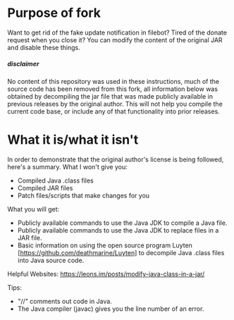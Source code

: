 # Purpose of fork
Want to get rid of the fake update notification in filebot?  Tired of the donate request when you close it?  You can modify the content of the original JAR and disable these things.  

##### disclaimer
No content of this repository was used in these instructions, much of the source code has been removed from this fork, all information below was obtained by decompiling the jar file that was made publicly available in previous releases by the original author.  This will not help you compile the current code base, or include any of that functionality into prior releases.


# What it is/what it isn't
In order to demonstrate that the original author's license is being followed, here's a summary.
What I won't give you:
 * Compiled Java .class files
 * Compiled JAR files
 * Patch files/scripts that make changes for you

What you will get:
 * Publicly available commands to use the Java JDK to compile a Java file.
 * Publicly available commands to use the Java JDK to replace files in a JAR file.
 * Basic information on using the open source program Luyten [https://github.com/deathmarine/Luyten] to decompile Java .class files into Java source code. 

Helpful Websites: https://leons.im/posts/modify-java-class-in-a-jar/

Tips: 
  * "//" comments out code in Java.
  * The Java compiler (javac) gives you the line number of an error.  

